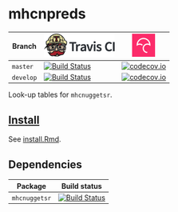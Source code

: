 # mhcnpreds

Branch   |[![Travis CI logo](man/figures/TravisCI.png)](https://travis-ci.com)                                                                     | [![Codecov logo](man/figures/Codecov.png)](https://www.codecov.io)
---------|-----------------------------------------------------------------------------------------------------------------------------------------|---------------------------------------------------------------------------------------------------------------------------------------------
`master` |[![Build Status](https://travis-ci.com/richelbilderbeek/mhcnpreds.svg?branch=master)](https://travis-ci.com/richelbilderbeek/mhcnpreds)  | [![codecov.io](https://codecov.io/github/richelbilderbeek/mhcnpreds/coverage.svg?branch=master)](https://codecov.io/github/richelbilderbeek/mhcnpreds?branch=master)
`develop`|[![Build Status](https://travis-ci.com/richelbilderbeek/mhcnpreds.svg?branch=develop)](https://travis-ci.com/richelbilderbeek/mhcnpreds) | [![codecov.io](https://codecov.io/github/richelbilderbeek/mhcnpreds/coverage.svg?branch=develop)](https://codecov.io/github/richelbilderbeek/mhcnpreds?branch=develop)

Look-up tables for `mhcnuggetsr`.

## [Install](install.Rmd)

See [install.Rmd](install.Rmd).

## Dependencies

Package             |Build status
--------------------|---------------------------------------------------------------------------------------------------------------------------------------------------------------
`mhcnuggetsr`       |[![Build Status](https://travis-ci.com/richelbilderbeek/mhcnuggetsr.svg?branch=master)](https://travis-ci.com/richelbilderbeek/mhcnuggetsr)

